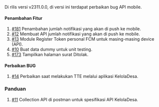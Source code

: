 Di rilis versi v2311.0.0, di versi ini terdapat perbaikan bug API mobile.

#### Penambahan Fitur
1. [#181](https://github.com/OpenSID/opensid-laravel/issues/181) Penambahan jumlah notifikasi yang akan di push ke mobile.
2. [#12](https://github.com/OpenSID/wiki-opensid-api/issues/12) Membuat API jumlah notifikasi yang akan di push ke mobile.
3. [#13](https://github.com/OpenSID/wiki-opensid-api/issues/13) Module Register Token personal FCM untuk masing-masing device (API).
4. [#10](https://github.com/OpenSID/wiki-opensid-api/issues/10) Buat data dummy untuk unit testing.
5. [#173](https://github.com/OpenSID/wiki-mobile/issues/173) Tampilkan halaman surat Ditolak.


#### Perbaikan BUG
1. [#14](https://github.com/OpenSID/wiki-opensid-api/issues/14) Perbaikan saat melakukan TTE melalui aplikasi KelolaDesa.


### Panduan
1. [#11](https://github.com/OpenSID/wiki-opensid-api/issues/11) Collection API di postman untuk spesifikasi API KelolaDesa.


